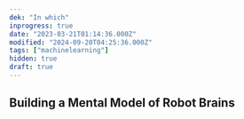 ```yaml
---
dek: "In which"
inprogress: true
date: "2023-03-21T01:14:36.000Z"
modified: "2024-09-20T04:25:36.000Z"
tags: ["machinelearning"]
hidden: true
draft: true
---
```

## Building a Mental Model of Robot Brains
